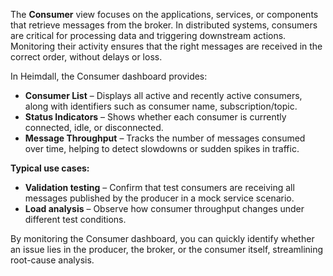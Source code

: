 The **Consumer** view focuses on the applications, services, or components that retrieve messages from the broker.
In distributed systems, consumers are critical for processing data and triggering downstream actions.
Monitoring their activity ensures that the right messages are received in the correct order, without delays or loss.

In Heimdall, the Consumer dashboard provides:

* **Consumer List** – Displays all active and recently active consumers, along with identifiers such as consumer name,
subscription/topic.
* **Status Indicators** – Shows whether each consumer is currently connected, idle, or disconnected.
* **Message Throughput** – Tracks the number of messages consumed over time, helping to detect slowdowns or sudden spikes in traffic.

**Typical use cases:**

* **Validation testing** – Confirm that test consumers are receiving all messages published by the producer in a mock service scenario.
* **Load analysis** – Observe how consumer throughput changes under different test conditions.

By monitoring the Consumer dashboard, you can quickly identify whether an issue lies in the producer, the broker, or
the consumer itself, streamlining root-cause analysis.